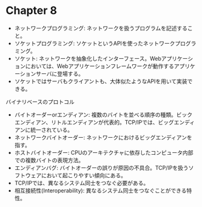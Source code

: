 # Chapter 8

- ネットワークプログラミング: ネットワークを扱うプログラムを記述すること。
- ソケットプログラミング: ソケットというAPIを使ったネットワークプログラミング。
- ソケット: ネットワークを抽象化したインターフェース。Webアプリケーションにおいては、Webアプリケーションフレームワークが動作するアプリケーションサーバに登場する。
- ソケットではサーバもクライアントも、大体似たようなAPIを用いて実装できる。

バイナリベースのプロトコル
- バイトオーダーorエンディアン: 複数のバイトを並べる順序の種類。ビックエンディアン、リトルエンディアンが代表的。TCP/IPでは、ビッグエンディアンに統一されている。
- ネットワークバイトオーダー: ネットワークにおけるビッグエンディアンを指す。
- ホストバイトオーダー: CPUのアーキテクチャに依存したコンピュータ内部での複数バイトの表現方法。
- エンディアンバグ: バイトオーダーの誤りが原因の不具合。TCP/IPを扱うソフトウェアにおいて起こりやすい傾向にある。
- TCP/IPでは、異なるシステム同士をつなぐ必要がある。
- 相互接続性(Interoperability): 異なるシステム同士をつなぐことができる特性。

